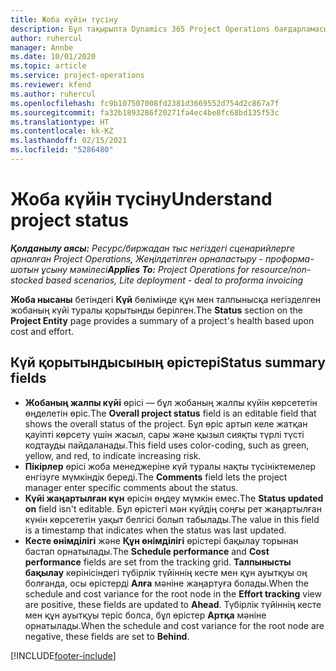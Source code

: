 ```yaml
---
title: Жоба күйін түсіну
description: Бұл тақырыпта Dynamics 365 Project Operations бағдарламасындағы жобаларға тағайындалған күй туралы ақпарат берілген.
author: ruhercul
manager: Annbe
ms.date: 10/01/2020
ms.topic: article
ms.service: project-operations
ms.reviewer: kfend
ms.author: ruhercul
ms.openlocfilehash: fc9b107507008fd2381d3669552d754d2c867a7f
ms.sourcegitcommit: fa32b1893286f20271fa4ec4be8fc68bd135f53c
ms.translationtype: HT
ms.contentlocale: kk-KZ
ms.lasthandoff: 02/15/2021
ms.locfileid: "5286480"
---
```

# <a name="understand-project-status"></a><span data-ttu-id="767e8-103">Жоба күйін түсіну</span><span class="sxs-lookup"><span data-stu-id="767e8-103">Understand project status</span></span>

<span data-ttu-id="767e8-104">_**Қолданылу аясы:** Ресурс/биржадан тыс негіздегі сценарийлерге арналған Project Operations, Жеңілдетілген орналастыру - проформа-шотын ұсыну мәмілесі_</span><span class="sxs-lookup"><span data-stu-id="767e8-104">_**Applies To:** Project Operations for resource/non-stocked based scenarios, Lite deployment - deal to proforma invoicing_</span></span>


<span data-ttu-id="767e8-105">**Жоба нысаны** бетіндегі **Күй** бөлімінде құн мен талпынысқа негізделген жобаның күйі туралы қорытынды берілген.</span><span class="sxs-lookup"><span data-stu-id="767e8-105">The **Status** section on the **Project Entity** page provides a summary of a project's health based upon cost and effort.</span></span>


## <a name="status-summary-fields"></a><span data-ttu-id="767e8-106">Күй қорытындысының өрістері</span><span class="sxs-lookup"><span data-stu-id="767e8-106">Status summary fields</span></span>

- <span data-ttu-id="767e8-107">**Жобаның жалпы күйі** өрісі — бұл жобаның жалпы күйін көрсететін өңделетін өріс.</span><span class="sxs-lookup"><span data-stu-id="767e8-107">The **Overall project status** field is an editable field that shows the overall status of the project.</span></span> <span data-ttu-id="767e8-108">Бұл өріс артып келе жатқан қауіпті көрсету үшін жасыл, сары және қызыл сияқты түрлі түсті кодтауды пайдаланады.</span><span class="sxs-lookup"><span data-stu-id="767e8-108">This field uses color-coding, such as green, yellow, and red, to indicate increasing risk.</span></span> 
- <span data-ttu-id="767e8-109">**Пікірлер** өрісі жоба менеджеріне күй туралы нақты түсініктемелер енгізуге мүмкіндік береді.</span><span class="sxs-lookup"><span data-stu-id="767e8-109">The **Comments** field lets the project manager enter specific comments about the status.</span></span> 
- <span data-ttu-id="767e8-110">**Күйі жаңартылған күн** өрісін өңдеу мүмкін емес.</span><span class="sxs-lookup"><span data-stu-id="767e8-110">The **Status updated on** field isn't editable.</span></span> <span data-ttu-id="767e8-111">Бұл өрістегі мән күйдің соңғы рет жаңартылған күнін көрсететін уақыт белгісі болып табылады.</span><span class="sxs-lookup"><span data-stu-id="767e8-111">The value in this field is a timestamp that indicates when the status was last updated.</span></span>
- <span data-ttu-id="767e8-112">**Кесте өнімділігі** және **Құн өнімділігі** өрістері бақылау торынан бастап орнатылады.</span><span class="sxs-lookup"><span data-stu-id="767e8-112">The **Schedule performance** and **Cost performance** fields are set from the tracking grid.</span></span> <span data-ttu-id="767e8-113">**Талпынысты бақылау** көрінісіндегі түбірлік түйіннің кесте мен құн ауытқуы оң болғанда, осы өрістерді **Алға** мәніне жаңартуға болады.</span><span class="sxs-lookup"><span data-stu-id="767e8-113">When the schedule and cost variance for the root node in the **Effort tracking** view are positive, these fields are updated to **Ahead**.</span></span> <span data-ttu-id="767e8-114">Түбірлік түйіннің кесте мен құн ауытқуы теріс болса, бұл өрістер **Артқа** мәніне орнатылады.</span><span class="sxs-lookup"><span data-stu-id="767e8-114">When the schedule and cost variance for the root node are negative, these fields are set to **Behind**.</span></span>


[!INCLUDE[footer-include](../includes/footer-banner.md)]
